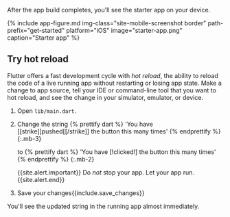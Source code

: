 After the app build completes, you'll see the starter app on your device.

{% include app-figure.md img-class="site-mobile-screenshot border"
    path-prefix="get-started" platform="iOS" image="starter-app.png"
    caption="Starter app" %}

## Try hot reload

Flutter offers a fast development cycle with _hot reload_, the ability to reload
the code of a live running app without restarting or losing app state.
Make a change to app source, tell your IDE or command-line tool that you
want to hot reload, and see the change in your simulator, emulator, or device.

 1. Open `lib/main.dart`.
 1. Change the string
    {% prettify dart %}
      'You have [[strike]]pushed[[/strike]] the button this many times'
    {% endprettify %}
    {:.mb-3}

    to
    {% prettify dart %}
      'You have [!clicked!] the button this many times'
    {% endprettify %}
    {:.mb-2}

    {{site.alert.important}}
      Do _not_ stop your app. Let your app run.
    {{site.alert.end}}

 1. Save your changes{{include.save_changes}}

You'll see the updated string in the running app almost immediately.
